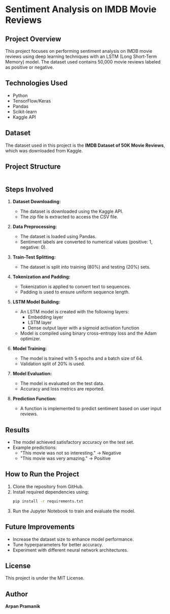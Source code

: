 # Sentiment Analysis on IMDB Movie Reviews

## Project Overview
This project focuses on performing sentiment analysis on IMDB movie reviews using deep learning techniques with an LSTM (Long Short-Term Memory) model. The dataset used contains 50,000 movie reviews labeled as positive or negative.

## Technologies Used
- Python
- TensorFlow/Keras
- Pandas
- Scikit-learn
- Kaggle API

## Dataset
The dataset used in this project is the **IMDB Dataset of 50K Movie Reviews**, which was downloaded from Kaggle.

## Project Structure
```
```

## Steps Involved

1. **Dataset Downloading:**
   - The dataset is downloaded using the Kaggle API.
   - The zip file is extracted to access the CSV file.

2. **Data Preprocessing:**
   - The dataset is loaded using Pandas.
   - Sentiment labels are converted to numerical values (positive: 1, negative: 0).

3. **Train-Test Splitting:**
   - The dataset is split into training (80%) and testing (20%) sets.

4. **Tokenization and Padding:**
   - Tokenization is applied to convert text to sequences.
   - Padding is used to ensure uniform sequence length.

5. **LSTM Model Building:**
   - An LSTM model is created with the following layers:
     - Embedding layer
     - LSTM layer
     - Dense output layer with a sigmoid activation function
   - Model is compiled using binary cross-entropy loss and the Adam optimizer.

6. **Model Training:**
   - The model is trained with 5 epochs and a batch size of 64.
   - Validation split of 20% is used.

7. **Model Evaluation:**
   - The model is evaluated on the test data.
   - Accuracy and loss metrics are reported.

8. **Prediction Function:**
   - A function is implemented to predict sentiment based on user input reviews.

## Results
- The model achieved satisfactory accuracy on the test set.
- Example predictions:
  - "This movie was not so interesting." -> Negative
  - "This movie was very amazing." -> Positive

## How to Run the Project
1. Clone the repository from GitHub.
2. Install required dependencies using:
   ```bash
   pip install -r requirements.txt
   ```
3. Run the Jupyter Notebook to train and evaluate the model.

## Future Improvements
- Increase the dataset size to enhance model performance.
- Tune hyperparameters for better accuracy.
- Experiment with different neural network architectures.

## License
This project is under the MIT License.

## Author
**Arpan Pramanik**

